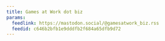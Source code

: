 ```yaml
---
title: Games at Work dot biz
params:
  feedlink: https://mastodon.social/@gamesatwork_biz.rss
  feedid: c646b2bfb1e9dddfb2f684a65dfb9d72
---
```

